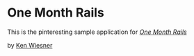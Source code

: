 # One Month Rails

This is the pinteresting sample application for
[*One Month Rails*](http://onemonthrails.com)

by [Ken Wiesner](http://krw.solutions)